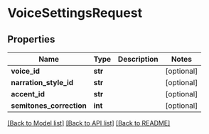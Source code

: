 # VoiceSettingsRequest

## Properties
Name | Type | Description | Notes
------------ | ------------- | ------------- | -------------
**voice_id** | **str** |  | [optional] 
**narration_style_id** | **str** |  | [optional] 
**accent_id** | **str** |  | [optional] 
**semitones_correction** | **int** |  | [optional] 

[[Back to Model list]](../README.md#documentation-for-models) [[Back to API list]](../README.md#documentation-for-api-endpoints) [[Back to README]](../README.md)

